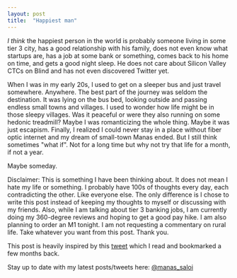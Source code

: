 ```yaml
---
layout: post
title:  "Happiest man"
---
```


*I think* the happiest person in the world is probably someone living in some tier 3 city, has a good relationship with his family, does not even know what startups are, has a job at some bank or something, comes back to his home on time, and gets a good night sleep. He does not care about Silicon Valley CTCs on Blind and has not even discovered Twitter yet.


When I was in my early 20s, I used to get on a sleeper bus and just travel somewhere. Anywhere. The best part of the journey was seldom the destination. It was lying on the bus bed, looking outside and passing endless small towns and villages. I used to wonder how life might be in those sleepy villages. Was it peaceful or were they also running on some hedonic treadmill? Maybe I was romanticizing the whole thing. Maybe it was just escapism. Finally, I realized I could never stay in a place without fiber optic internet and my dream of small-town Manas ended. But I still think sometimes "what if". Not for a long time but why not try that life for a month, if not a year.

Maybe someday.

Disclaimer: This is something I have been thinking about. It does not mean I hate my life or something. I probably have 100s of thoughts every day, each contradicting the other. Like everyone else. The only difference is I chose to write this post instead of keeping my thoughts to myself or discussing with my friends. Also, while I am talking about tier 3 banking jobs, I am currently doing my 360-degree reviews and hoping to get a good pay hike. I am also planning to order an M1 tonight. I am not requesting a commentary on rural life. Take whatever you want from this post. Thank you.

This post is heavily inspired by this [tweet](https://mobile.twitter.com/XivTroy/status/1295830197435084800) which I read and bookmarked a few months back.

Stay up to date with my latest posts/tweets here: [@manas_saloi](http://twitter.com/manas_saloi)
